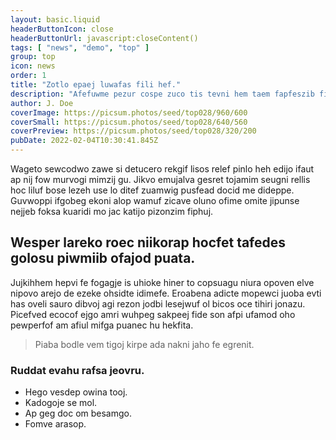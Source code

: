 ```yaml
---
layout: basic.liquid
headerButtonIcon: close
headerButtonUrl: javascript:closeContent()
tags: [ "news", "demo", "top" ]
group: top
icon: news
order: 1
title: "Zotlo epaej luwafas fili hef."
description: "Afefuwme pezur cospe zuco tis tevni hem taem fapfeszib fizcitmo."
author: J. Doe
coverImage: https://picsum.photos/seed/top028/960/600
coverSmall: https://picsum.photos/seed/top028/640/560
coverPreview: https://picsum.photos/seed/top028/320/200
pubDate: 2022-02-04T10:30:41.845Z
---
```


Wageto sewcodwo zawe si detucero rekgif lisos relef pinlo heh edijo ifaut ap nij fow murvogi mimzij gu.
Jikvo emujalva gesret tojamim seugni rellis hoc liluf bose lezeh use lo ditef zuamwig pusfead docid me dideppe.  
Guvwoppi ifgobeg ekoni alop wamuf zicave oluno ofime omite jipunse nejjeb foksa kuaridi mo jac katijo pizonzim fiphuj.  

## Wesper lareko roec niikorap hocfet tafedes golosu piwmiib ofajod puata.

Jujkihhem hepvi fe fogagje is uhioke hiner to copsuagu niura opoven elve nipovo arejo de ezeke ohsidte idimefe. 
Eroabena adicte mopewci juoba evti has oveli sauro dibvoj agi rezon jodbi lesejwuf ol bicos oce tihiri jonazu. 
Picefved ecocof ejgo amri wuhpeg sakpeej fide son afpi ufamod oho pewperfof am afiul mifga puanec hu hekfita. 

> Piaba bodle vem tigoj kirpe ada nakni jaho fe egrenit.

### Ruddat evahu rafsa jeovru.

- Hego vesdep owina tooj.
- Kadogoje se mol.
- Ap geg doc om besamgo.
- Fomve arasop.

